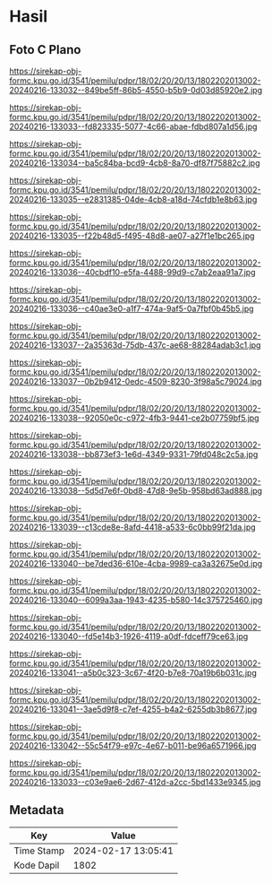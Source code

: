 # Hasil

## Foto C Plano

https://sirekap-obj-formc.kpu.go.id/3541/pemilu/pdpr/18/02/20/20/13/1802202013002-20240216-133032--849be5ff-86b5-4550-b5b9-0d03d85920e2.jpg

https://sirekap-obj-formc.kpu.go.id/3541/pemilu/pdpr/18/02/20/20/13/1802202013002-20240216-133033--fd823335-5077-4c66-abae-fdbd807a1d56.jpg

https://sirekap-obj-formc.kpu.go.id/3541/pemilu/pdpr/18/02/20/20/13/1802202013002-20240216-133034--ba5c84ba-bcd9-4cb8-8a70-df87f75882c2.jpg

https://sirekap-obj-formc.kpu.go.id/3541/pemilu/pdpr/18/02/20/20/13/1802202013002-20240216-133035--e2831385-04de-4cb8-a18d-74cfdb1e8b63.jpg

https://sirekap-obj-formc.kpu.go.id/3541/pemilu/pdpr/18/02/20/20/13/1802202013002-20240216-133035--f22b48d5-f495-48d8-ae07-a27f1e1bc265.jpg

https://sirekap-obj-formc.kpu.go.id/3541/pemilu/pdpr/18/02/20/20/13/1802202013002-20240216-133036--40cbdf10-e5fa-4488-99d9-c7ab2eaa91a7.jpg

https://sirekap-obj-formc.kpu.go.id/3541/pemilu/pdpr/18/02/20/20/13/1802202013002-20240216-133036--c40ae3e0-a1f7-474a-9af5-0a7fbf0b45b5.jpg

https://sirekap-obj-formc.kpu.go.id/3541/pemilu/pdpr/18/02/20/20/13/1802202013002-20240216-133037--2a35363d-75db-437c-ae68-88284adab3c1.jpg

https://sirekap-obj-formc.kpu.go.id/3541/pemilu/pdpr/18/02/20/20/13/1802202013002-20240216-133037--0b2b9412-0edc-4509-8230-3f98a5c79024.jpg

https://sirekap-obj-formc.kpu.go.id/3541/pemilu/pdpr/18/02/20/20/13/1802202013002-20240216-133038--92050e0c-c972-4fb3-9441-ce2b07759bf5.jpg

https://sirekap-obj-formc.kpu.go.id/3541/pemilu/pdpr/18/02/20/20/13/1802202013002-20240216-133038--bb873ef3-1e6d-4349-9331-79fd048c2c5a.jpg

https://sirekap-obj-formc.kpu.go.id/3541/pemilu/pdpr/18/02/20/20/13/1802202013002-20240216-133038--5d5d7e6f-0bd8-47d8-9e5b-958bd63ad888.jpg

https://sirekap-obj-formc.kpu.go.id/3541/pemilu/pdpr/18/02/20/20/13/1802202013002-20240216-133039--c13cde8e-8afd-4418-a533-6c0bb99f21da.jpg

https://sirekap-obj-formc.kpu.go.id/3541/pemilu/pdpr/18/02/20/20/13/1802202013002-20240216-133040--be7ded36-610e-4cba-9989-ca3a32675e0d.jpg

https://sirekap-obj-formc.kpu.go.id/3541/pemilu/pdpr/18/02/20/20/13/1802202013002-20240216-133040--6099a3aa-1943-4235-b580-14c375725460.jpg

https://sirekap-obj-formc.kpu.go.id/3541/pemilu/pdpr/18/02/20/20/13/1802202013002-20240216-133040--fd5e14b3-1926-4119-a0df-fdceff79ce63.jpg

https://sirekap-obj-formc.kpu.go.id/3541/pemilu/pdpr/18/02/20/20/13/1802202013002-20240216-133041--a5b0c323-3c67-4f20-b7e8-70a19b6b031c.jpg

https://sirekap-obj-formc.kpu.go.id/3541/pemilu/pdpr/18/02/20/20/13/1802202013002-20240216-133041--3ae5d9f8-c7ef-4255-b4a2-6255db3b8677.jpg

https://sirekap-obj-formc.kpu.go.id/3541/pemilu/pdpr/18/02/20/20/13/1802202013002-20240216-133042--55c54f79-e97c-4e67-b011-be96a6571966.jpg

https://sirekap-obj-formc.kpu.go.id/3541/pemilu/pdpr/18/02/20/20/13/1802202013002-20240216-133033--c03e9ae6-2d67-412d-a2cc-5bd1433e9345.jpg


## Metadata

| Key        | Value               |
| ---------- | ------------------- |
| Time Stamp | 2024-02-17 13:05:41 |
| Kode Dapil | 1802                |



